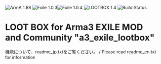 ![ArmA 1.88](https://img.shields.io/badge/Arma-1.88-blue.svg) ![Exile 1.0.3](https://img.shields.io/badge/Exile-1.0.3-C72651.svg)![Exile 1.0.4](https://img.shields.io/badge/Exile-1.0.4-C72651.svg) ![LOOTBOX 1.4](https://img.shields.io/badge/LOOTBOX-v1.4-orange.svg) ![Build Status](https://img.shields.io/badge/build-passing-brightgreen.svg)

# LOOT BOX for Arma3 EXILE MOD and Community "a3_exile_lootbox"

機能について、readme_jp.txtをご覧ください。 / Please read readme_en.txt for information
